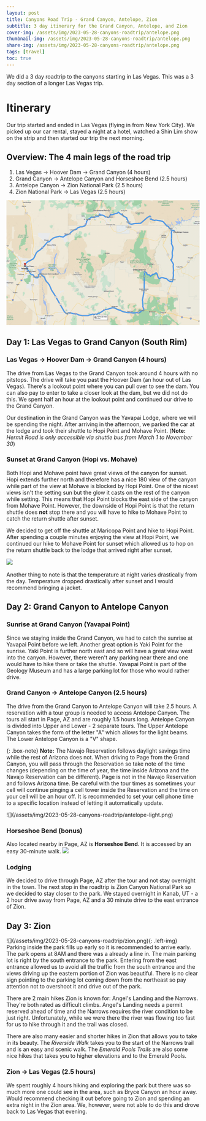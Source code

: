 ```yaml
---
layout: post
title: Canyons Road Trip - Grand Canyon, Antelope, Zion
subtitle: 3 day itinerary for the Grand Canyon, Antelope, and Zion
cover-img: /assets/img/2023-05-28-canyons-roadtrip/antelope.png
thumbnail-img: /assets/img/2023-05-28-canyons-roadtrip/antelope.png
share-img: /assets/img/2023-05-28-canyons-roadtrip/antelope.png
tags: [travel]
toc: true 
---
```


We did a 3 day roadtrip to the canyons starting in Las Vegas. This was a 3 day section of a longer Las Vegas trip.

# Itinerary
Our trip started and ended in Las Vegas (flying in from New York City). We picked up our car rental, stayed a night at a hotel, watched a Shin Lim show on the strip and then started our trip the next morning. 

## Overview: The 4 main legs of the road trip
1. Las Vegas -> Hoover Dam -> Grand Canyon (4 hours)
2. Grand Canyon -> Antelope Canyon and Horseshoe Bend (2.5 hours)
3. Antelope Canyon -> Zion National Park (2.5 hours)
4. Zion National Park -> Las Vegas (2.5 hours)

![](/assets/img/2023-05-28-canyons-roadtrip/map.png)

## Day 1: Las Vegas to Grand Canyon (South Rim)
### Las Vegas -> Hoover Dam -> Grand Canyon (4 hours)
The drive from Las Vegas to the Grand Canyon took around 4 hours with no pitstops. The drive will take you past the Hoover Dam (an hour out of Las Vegas). There's a lookout point where you can pull over to see the dam. You can also pay to enter to take a closer look at the dam, but we did not do this. We spent half an hour at the lookout point and continued our drive to the Grand Canyon. 

Our destination in the Grand Canyon was the Yavapai Lodge, where we will be spending the night. After arriving in the afternoon, we parked the car at the lodge and took their shuttle to Hopi Point and Mohave Point. (**Note:** *Hermit Road is only accessible via shuttle bus from March 1 to November 30*) 

### Sunset at Grand Canyon (Hopi vs. Mohave)
Both Hopi and Mohave point have great views of the canyon for sunset. Hopi extends further north and therefore has a nice 180 view of the canyon while part of the view at Mohave is blocked by Hopi Point. One of the nicest views isn't the setting sun but the glow it casts on the rest of the canyon while setting. This means that Hopi Point blocks the east side of the canyon from Mohave Point. However, the downside of Hopi Point is that the return shuttle does **not** stop there and you will have to hike to Mohave Point to catch the return shuttle after sunset. 

We decided to get off the shuttle at Maricopa Point and hike to Hopi Point. After spending a couple minutes enjoying the view at Hopi Point, we continued our hike to Mohave Point for sunset which allowed us to hop on the return shuttle back to the lodge that arrived right after sunset. 

![](/assets/img/2023-05-28-canyons-roadtrip/grand-canyon.png)

Another thing to note is that the temperature at night varies drastically from the day. Temperature dropped drastically after sunset and I would recommend bringing a jacket.


## Day 2: Grand Canyon to Antelope Canyon
### Sunrise at Grand Canyon (Yavapai Point)
Since we staying inside the Grand Canyon, we had to catch the sunrise at Yavapai Point before we left. Another great option is Yaki Point for the sunrise. Yaki Point is further north east and so will have a great view west into the canyon. However, there weren't any parking near there and one would have to hike there or take the shuttle. Yavapai Point is part of the Geology Museum and has a large parking lot for those who would rather drive.

### Grand Canyon -> Antelope Canyon (2.5 hours)
<div class="section" markdown="1">
<div class="paragraphs" markdown="1">
The drive from the Grand Canyon to Antelope Canyon will take 2.5 hours. A reservation with a tour group is needed to access Antelope Canyon. The tours all start in Page, AZ and are roughly 1.5 hours long. Antelope Canyon is divided into Upper and Lower - 2 separate tours. The Upper Antelope Canyon takes the form of the letter "A" which allows for the light beams. The Lower Antelope Canyon is a "V" shape.

{: .box-note}
**Note:** The Navajo Reservation follows daylight savings time while the rest of Arizona does not. When driving to Page from the Grand Canyon, you will pass through the Reservation so take note of the time changes (depending on the time of year, the time inside Arizona and the Navajo Reservation can be different). Page is not in the Navajo Reservation and follows Arizona time. Be careful with the tour times as sometimes your cell will continue pinging a cell tower inside the Reservation and the time on your cell will be an hour off. It is recommended to set your cell phone time to a specific location instead of letting it automatically update.
</div>

<div class="side-img" markdown="1">
![](/assets/img/2023-05-28-canyons-roadtrip/antelope-light.png)
</div>
</div>

### Horseshoe Bend (bonus)
Also located nearby in Page, AZ is **Horseshoe Bend**. It is accessed by an easy 30-minute walk.
![](/assets/img/2023-05-28-canyons-roadtrip/horseshoe-bend.png)

### Lodging
We decided to drive through Page, AZ after the tour and not stay overnight in the town. The next stop in the roadtrip is Zion Canyon National Park so we decided to stay closer to the park. We stayed overnight in Kanab, UT - a 2 hour drive away from Page, AZ and a 30 minute drive to the east entrance of Zion.

## Day 3: Zion
<div class="section" markdown="1">
<div class="side-img" markdown="1">
![](/assets/img/2023-05-28-canyons-roadtrip/zion.png){: .left-img}
</div>
<div class="paragraphs" markdown="1">
Parking inside the park fills up early so it is recommended to arrive early. The park opens at 8AM and there was a already a line in. The main parking lot is right by the south entrance to the park. Entering from the east entrance allowed us to avoid all the traffic from the south entrance and the views driving up the eastern portion of Zion was beautiful. There is no clear sign pointing to the parking lot coming down from the northeast so pay attention not to overshoot it and drive out of the park.

There are 2 main hikes Zion is known for: Angel's Landing and the Narrows. They're both rated as difficult climbs. Angel's Landing needs a permit reserved ahead of time and the Narrows requires the river condition to be just right. Unfortunately, while we were there the river was flowing too fast for us to hike through it and the trail was closed. 

There are also many easier and shorter hikes in Zion that allows you to take in its beauty. The *Riverside Walk* takes you to the start of the Narrows trail and is an easy and scenic walk. The *Emerald Pools Trails* are also some nice hikes that takes you to higher elevations and to the Emerald Pools.
</div>
</div>

### Zion -> Las Vegas (2.5 hours)
We spent roughly 4 hours hiking and exploring the park but there was so much more one could see in the area, such as Bryce Canyon an hour away. Would recommend checking it out before going to Zion and spending an extra night in the Zion area. We, however, were not able to do this and drove back to Las Vegas that evening.
